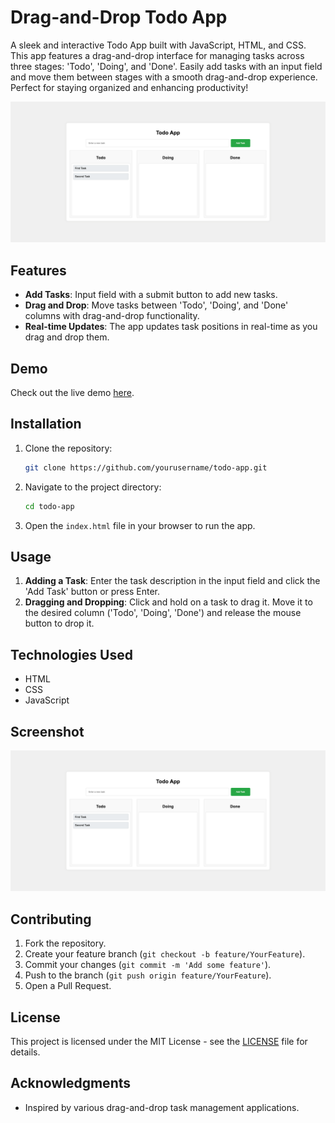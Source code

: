 # Drag-and-Drop Todo App

A sleek and interactive Todo App built with JavaScript, HTML, and CSS. This app features a drag-and-drop interface for managing tasks across three stages: 'Todo', 'Doing', and 'Done'. Easily add tasks with an input field and move them between stages with a smooth drag-and-drop experience. Perfect for staying organized and enhancing productivity!

![Screenshot](./images/screenshot.png)

## Features

- **Add Tasks**: Input field with a submit button to add new tasks.
- **Drag and Drop**: Move tasks between 'Todo', 'Doing', and 'Done' columns with drag-and-drop functionality.
- **Real-time Updates**: The app updates task positions in real-time as you drag and drop them.

## Demo

Check out the live demo [here](#).

## Installation

1. Clone the repository:

   ```bash
   git clone https://github.com/yourusername/todo-app.git
   ```

2. Navigate to the project directory:

   ```bash
   cd todo-app
   ```

3. Open the `index.html` file in your browser to run the app.

## Usage

1. **Adding a Task**: Enter the task description in the input field and click the 'Add Task' button or press Enter.
2. **Dragging and Dropping**: Click and hold on a task to drag it. Move it to the desired column ('Todo', 'Doing', 'Done') and release the mouse button to drop it.

## Technologies Used

- HTML
- CSS
- JavaScript

## Screenshot

![App Screenshot](./images/screenshot.png)

## Contributing

1. Fork the repository.
2. Create your feature branch (`git checkout -b feature/YourFeature`).
3. Commit your changes (`git commit -m 'Add some feature'`).
4. Push to the branch (`git push origin feature/YourFeature`).
5. Open a Pull Request.

## License

This project is licensed under the MIT License - see the [LICENSE](LICENSE) file for details.

## Acknowledgments

- Inspired by various drag-and-drop task management applications.
